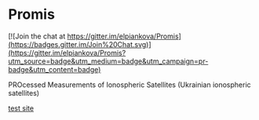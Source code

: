 Promis
=======================
[![Join the chat at https://gitter.im/elpiankova/Promis](https://badges.gitter.im/Join%20Chat.svg)](https://gitter.im/elpiankova/Promis?utm_source=badge&utm_medium=badge&utm_campaign=pr-badge&utm_content=badge)

PROcessed Measurements of Ionospheric Satellites (Ukrainian ionospheric satellites)

[test site](http://promis.hol.es/ "Тестовий сайт")
